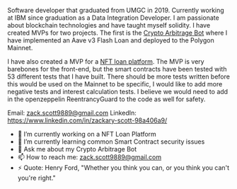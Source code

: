 

<!--
### Hi there 👋
**zack53/zack53** is a ✨ _special_ ✨ repository because its `README.md` (this file) appears on your GitHub profile.

Here are some ideas to get you started:

- 🔭 I’m currently working on ...
- 🌱 I’m currently learning ...
- 👯 I’m looking to collaborate on ...
- 🤔 I’m looking for help with ...
- 💬 Ask me about ...
- 📫 How to reach me: ...
- 😄 Pronouns: ...
- ⚡ Fun fact: ...
-->

Software developer that graduated from UMGC in 2019. Currently working at IBM since graduation as a Data Integration Developer. I am passionate about blockchain technologies and have taught myself solidity. I have created MVPs for two projects. The first is the [Crypto Arbitrage Bot](https://github.com/zack53Crypto-Arbitrage-Price-Bot) where I have implemented an Aave v3 Flash Loan and deployed to the Polygon Mainnet. 

I have also created a MVP for a [NFT loan platform](https://github.com/zack53/nftys-defi). The MVP is very barebones for the front-end, but the smart contracts have been tested with 53 different tests that I have built. There should be more tests written before this would be used on the Mainnet to be specific, I would like to add more negative tests and interest calculation tests. I believe we would need to add in the openzeppelin ReentrancyGuard to the code as well for safety.

Email: zack.scott9889@gmail.com
LinkedIn: https://www.linkedin.com/in/zackary-scott-98a406a9/

- 🔭 I’m currently working on a NFT Loan Platform
- 🌱 I’m currently learning common Smart Contract security issues
- 💬 Ask me about my Crypto Arbitrage Bot
- 📫 How to reach me: zack.scott9889@gmail.com
- ⚡ Quote: Henry Ford, "Whether you think you can, or you think you can't you're right."
